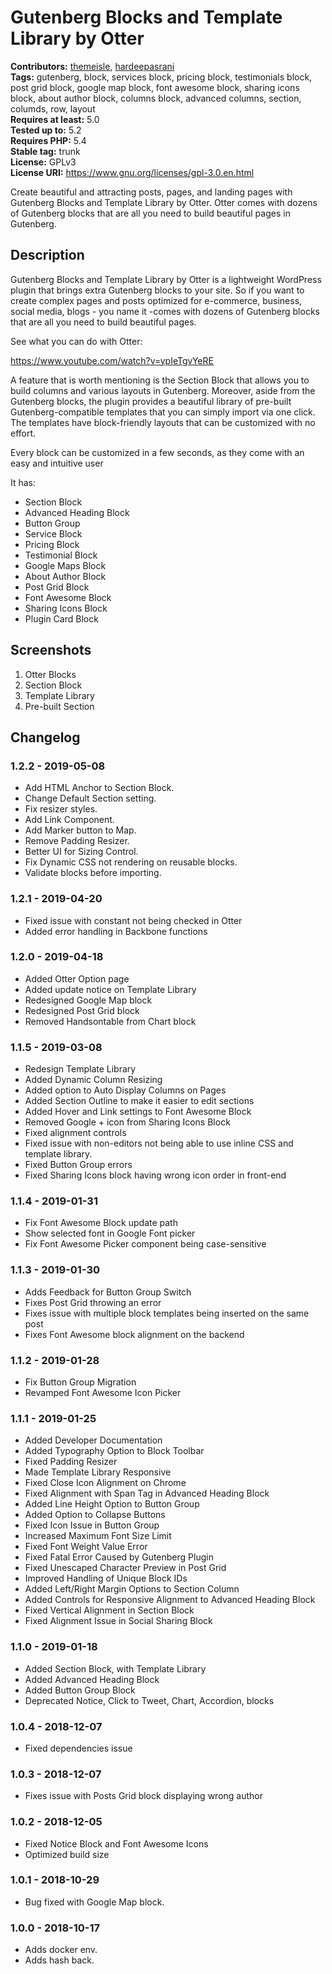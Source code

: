 # Gutenberg Blocks and Template Library by Otter #
**Contributors:** [themeisle](https://profiles.wordpress.org/themeisle), [hardeepasrani](https://profiles.wordpress.org/hardeepasrani)  
**Tags:** gutenberg, block, services block, pricing block, testimonials block, post grid block, google map block, font awesome block, sharing icons block, about author block, columns block, advanced columns, section, columds, row, layout  
**Requires at least:** 5.0      
**Tested up to:** 5.2    
**Requires PHP:** 5.4    
**Stable tag:** trunk  
**License:** GPLv3    
**License URI:** https://www.gnu.org/licenses/gpl-3.0.en.html    

Create beautiful and attracting posts, pages, and landing pages with Gutenberg Blocks and Template Library by Otter. Otter comes with dozens of Gutenberg blocks that are all you need to build beautiful pages in Gutenberg.

## Description ##

Gutenberg Blocks and Template Library by Otter is a lightweight WordPress plugin that brings extra Gutenberg blocks to your site. So if you want to create complex pages and posts optimized for e-commerce, business, social media, blogs - you name it -comes with dozens of Gutenberg blocks that are all you need to build beautiful pages.

See what you can do with Otter:

https://www.youtube.com/watch?v=ypIeTgvYeRE

A feature that is worth mentioning is the Section Block that allows you to build columns and various layouts in Gutenberg. Moreover, aside from the Gutenberg blocks, the plugin provides a beautiful library of pre-built Gutenberg-compatible templates that you can simply import via one click. The templates have block-friendly layouts that can be customized with no effort.

Every block can be customized in a few seconds, as they come with an easy and intuitive user 

It has:

- Section Block
- Advanced Heading Block
- Button Group
- Service Block
- Pricing Block
- Testimonial Block
- Google Maps Block
- About Author Block
- Post Grid Block
- Font Awesome Block
- Sharing Icons Block
- Plugin Card Block

## Screenshots ##

1. Otter Blocks
2. Section Block
3. Template Library
4. Pre-built Section

## Changelog ##
### 1.2.2 - 2019-05-08  ###

* Add HTML Anchor to Section Block.
* Change Default Section setting.
* Fix resizer styles.
* Add Link Component.
* Add Marker button to Map.
* Remove Padding Resizer.
* Better UI for Sizing Control.
* Fix Dynamic CSS not rendering on reusable blocks.
* Validate blocks before importing.


### 1.2.1 - 2019-04-20  ###

* Fixed issue with constant not being checked in Otter
* Added error handling in Backbone functions

### 1.2.0 - 2019-04-18  ###

* Added Otter Option page
* Added update notice on Template Library
* Redesigned Google Map block
* Redesigned Post Grid block
* Removed Handsontable from Chart block


### 1.1.5 - 2019-03-08  ###

* Redesign Template Library
* Added Dynamic Column Resizing
* Added option to Auto Display Columns on Pages
* Added Section Outline to make it easier to edit sections
* Added Hover and Link settings to Font Awesome Block
* Removed Google + icon from Sharing Icons Block
* Fixed alignment controls
* Fixed issue with non-editors not being able to use inline CSS and template library.
* Fixed Button Group errors
* Fixed Sharing Icons block having wrong icon order in front-end

### 1.1.4 - 2019-01-31  ###

* Fix Font Awesome Block update path
* Show selected font in Google Font picker
* Fix Font Awesome Picker component being case-sensitive

### 1.1.3 - 2019-01-30  ###

* Adds Feedback for Button Group Switch
* Fixes Post Grid throwing an error
* Fixes issue with multiple block templates being inserted on the same post
* Fixes Font Awesome block alignment on the backend

### 1.1.2 - 2019-01-28  ###

* Fix Button Group Migration
* Revamped Font Awesome Icon Picker

### 1.1.1 - 2019-01-25  ###

* Added Developer Documentation
* Added Typography Option to Block Toolbar
* Fixed Padding Resizer
* Made Template Library Responsive
* Fixed Close Icon Alignment on Chrome
* Fixed Alignment with Span Tag in Advanced Heading Block
* Added Line Height Option to Button Group
* Added Option to Collapse Buttons
* Fixed Icon Issue in Button Group
* Increased Maximum Font Size Limit
* Fixed Font Weight Value Error
* Fixed Fatal Error Caused by Gutenberg Plugin
* Fixed Unescaped Character Preview in Post Grid
* Improved Handling of Unique Block IDs
* Added Left/Right Margin Options to Section Column
* Added Controls for Responsive Alignment to Advanced Heading Block
* Fixed Vertical Alignment in Section Block
* Fixed Alignment Issue in Social Sharing Block

### 1.1.0 - 2019-01-18 ###
* Added Section Block, with Template Library
* Added Advanced Heading Block
* Added Button Group Block
* Deprecated Notice, Click to Tweet, Chart, Accordion, blocks

### 1.0.4 - 2018-12-07 ###
* Fixed dependencies issue
 
### 1.0.3 - 2018-12-07 ###
* Fixes issue with Posts Grid block displaying wrong author
 
### 1.0.2 - 2018-12-05 ###
* Fixed Notice Block and Font Awesome Icons
* Optimized build size
 
### 1.0.1 - 2018-10-29 ###
* Bug fixed with Google Map block.
 
### 1.0.0 - 2018-10-17 ###
* Adds docker env.
* Adds hash back.
